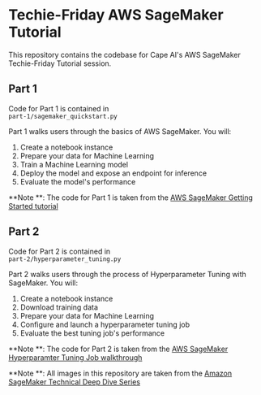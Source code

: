 # Techie-Friday AWS SageMaker Tutorial
This repository contains the codebase for Cape AI's AWS SageMaker Techie-Friday Tutorial session.

## Part 1
Code for Part 1 is contained in \
`part-1/sagemaker_quickstart.py`

Part 1 walks users through the basics of AWS SageMaker. You will:
1. Create a notebook instance
2. Prepare your data for Machine Learning
3. Train a Machine Learning model
4. Deploy the model and expose an endpoint for inference
5. Evaluate the model's performance

**Note **: The code for Part 1 is taken from the [AWS SageMaker Getting Started tutorial](https://aws.amazon.com/getting-started/hands-on/build-train-deploy-machine-learning-model-sagemaker/)

## Part 2
Code for Part 2 is contained in \
`part-2/hyperparameter_tuning.py`

Part 2 walks users through the process of Hyperparameter Tuning with SageMaker. You will:
1. Create a notebook instance
2. Download training data
3. Prepare your data for Machine Learning
4. Configure and launch a hyperparameter tuning job
5. Evaluate the best tuning job's performance

**Note **: The code for Part 2 is taken from the [AWS SageMaker Hyperparamter Tuning Job walkthrough](https://docs.aws.amazon.com/sagemaker/latest/dg/automatic-model-tuning-ex.html)

**Note **: All images in this repository are taken from the [Amazon SageMaker Technical Deep Dive Series](https://www.youtube.com/playlist?list=PLhr1KZpdzukcOr_6j_zmSrvYnLUtgqsZz)